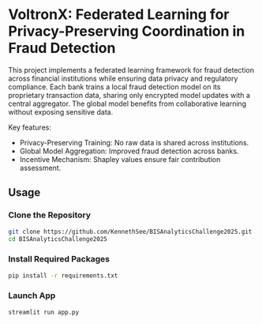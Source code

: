 # VoltronX: Federated Learning for Privacy-Preserving Coordination in Fraud Detection
This project implements a federated learning framework for fraud detection across financial institutions while ensuring data privacy and regulatory compliance. Each bank trains a local fraud detection model on its proprietary transaction data, sharing only encrypted model updates with a central aggregator. The global model benefits from collaborative learning without exposing sensitive data.

Key features:
- Privacy-Preserving Training: No raw data is shared across institutions.
- Global Model Aggregation: Improved fraud detection across banks.
- Incentive Mechanism: Shapley values ensure fair contribution assessment.

## Usage
### Clone the Repository
```bash
git clone https://github.com/KennethSee/BISAnalyticsChallenge2025.git
cd BISAnalyticsChallenge2025
```

### Install Required Packages
```bash
pip install -r requirements.txt
```
### Launch App
```bash
streamlit run app.py
```
